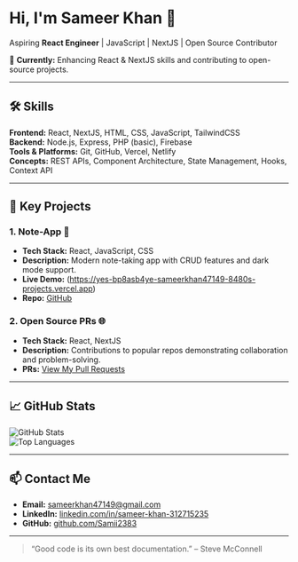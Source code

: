 # Hi, I'm Sameer Khan 👋
Aspiring **React Engineer** | JavaScript | NextJS | Open Source Contributor

🚀 **Currently:** Enhancing React & NextJS skills and contributing to open-source projects.

---

## 🛠 Skills

**Frontend:** React, NextJS, HTML, CSS, JavaScript, TailwindCSS  
**Backend:** Node.js, Express, PHP (basic), Firebase  
**Tools & Platforms:** Git, GitHub, Vercel, Netlify  
**Concepts:** REST APIs, Component Architecture, State Management, Hooks, Context API  

---

## 📂 Key Projects

### **1. Note-App** 📝
- **Tech Stack:** React, JavaScript, CSS  
- **Description:** Modern note-taking app with CRUD features and dark mode support.  
- **Live Demo:** (https://yes-bp8asb4ye-sameerkhan47149-8480s-projects.vercel.app)
- **Repo:** [GitHub](https://github.com/Samii2383/Note-App)

### **2. Open Source PRs** 🌐
- **Tech Stack:** React, NextJS  
- **Description:** Contributions to popular repos demonstrating collaboration and problem-solving.  
- **PRs:** [View My Pull Requests](https://github.com/Samii2383?tab=pulls)

---

## 📈 GitHub Stats

![GitHub Stats](https://github-readme-stats.vercel.app/api?username=Samii2383&show_icons=true&theme=radical)  
![Top Languages](https://github-readme-stats.vercel.app/api/top-langs/?username=Samii2383&layout=compact&theme=radical)

---

## 📫 Contact Me

- **Email:** sameerkhan47149@gmail.com  
- **LinkedIn:** [linkedin.com/in/sameer-khan-312715235](https://www.linkedin.com/in/sameer-khan-312715235)  
- **GitHub:** [github.com/Samii2383](https://github.com/Samii2383)

---

> “Good code is its own best documentation.” – Steve McConnell


